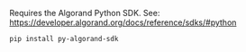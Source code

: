 Requires the Algorand Python SDK. See: https://developer.algorand.org/docs/reference/sdks/#python
```bash
pip install py-algorand-sdk
```

